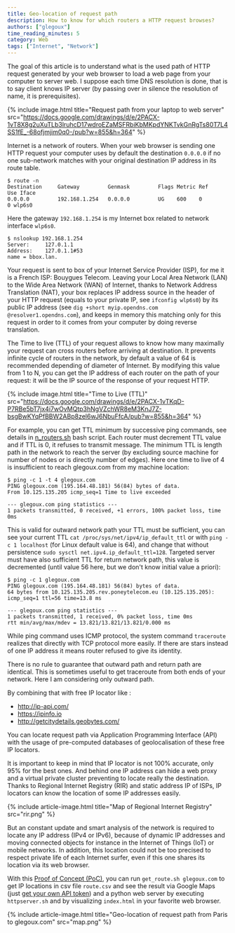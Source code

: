 ```yaml
---
title: Geo-location of request path
description: How to know for which routers a HTTP request browses?
authors: ["glegoux"]
time_reading_minutes: 5
category: Web
tags: ["Internet", "Network"]
---
```


The goal of this article is to understand what is the used path of HTTP request generated by your web browser to load a web page from your computer to server web. I suppose each time DNS resolution is done, that is to say client knows IP server (by passing over in silence the resolution of name, it is prerequisites).

{% include image.html title="Request path from your laptop to web server" src="https://docs.google.com/drawings/d/e/2PACX-1vT8X8g2uXuTLb3lruhcD17wdroEZaMSFRbiKbMKpdYNKTvkGnRgTs80T7L4SS1fE_-68ofjmjim0q0-/pub?w=855&h=364" %}

Internet is a network of routers. When your web browser is sending one HTTP request your computer uses by default the destination `0.0.0.0` if no one sub-network matches with your original destination IP address in its route table. 

~~~ terminal
$ route -n
Destination     Gateway         Genmask         Flags Metric Ref    Use Iface
0.0.0.0         192.168.1.254   0.0.0.0         UG    600    0        0 wlp6s0
~~~

Here the gateway `192.168.1.254`  is my Internet box related to network interface `wlp6s0`.

~~~ terminal
$ nslookup 192.168.1.254
Server:		127.0.1.1
Address:	127.0.1.1#53
name = bbox.lan.
~~~ 

Your request is sent to box of your Internet Service Provider (ISP), for me it is a French ISP: Bouygues Telecom. Leaving your Local Area Network (LAN) to the Wide Area Network (WAN) of Internet, thanks to  Network Address Translation  (NAT), your box replaces IP address source in the header of your HTTP request (equals to your private IP, see `ifconfig wlp6s0`) by its public IP address (see `dig +short myip.opendns.com @resolver1.opendns.com`), and keeps in memory this matching only for this request in order to it comes from your computer by doing reverse translation. 

The Time to live (TTL) of your request allows to know how many maximally your request can cross routers before arriving at destination. It prevents infinite cycle of routers in the network, by default a value of 64 is recommended depending of diameter of Internet. By modifying this value from 1 to N, you can get the IP address of each router on the path of your request: it will be the IP source of the response of your request HTTP. 

{% include image.html title="Time to Live (TTL)" src="https://docs.google.com/drawings/d/e/2PACX-1vTKqD-P7RBe5bT7jx4i7wOvMQtp3hNgVZchWR8eM3KnJ7Z-bsgBwKYqPfBBW2ABp8zel6wJ6NbuFfcA/pub?w=855&h=364" %}

For example, you can get TTL minimum by successive ping commands, see details in [n_routers.sh](https://github.com/glegoux/glegoux.com/blob/master/articles/6PmiK7b/n_routers.sh) bash script. Each router must decrement TTL value and if TTL is 0, it refuses to transmit message. The minimum TTL is length path in the network to reach the server (by excluding source machine for number of nodes or is directly number of edges). Here one time to live of 4 is insufficient to reach glegoux.com from my machine location:

~~~ terminal
$ ping -c 1 -t 4 glegoux.com
PING glegoux.com (195.164.48.181) 56(84) bytes of data.
From 10.125.135.205 icmp_seq=1 Time to live exceeded

--- glegoux.com ping statistics ---
1 packets transmitted, 0 received, +1 errors, 100% packet loss, time 0ms
~~~

This is valid for outward network path your TTL must be sufficient, you can see your current TTL `cat /proc/sys/net/ipv4/ip_default_ttl` or with `ping -c 1 localhost` (for Linux default value is 64), and change that without persistence `sudo sysctl net.ipv4.ip_default_ttl=128`. Targeted server must have also sufficient TTL for return network path, this value is decremented (until value 56 here, but we don't know initial value a priori):

~~~ terminal
$ ping -c 1 glegoux.com
PING glegoux.com (195.164.48.181) 56(84) bytes of data.
64 bytes from 10.125.135.205.rev.poneytelecom.eu (10.125.135.205): icmp_seq=1 ttl=56 time=13.8 ms

--- glegoux.com ping statistics ---
1 packets transmitted, 1 received, 0% packet loss, time 0ms
rtt min/avg/max/mdev = 13.821/13.821/13.821/0.000 ms
~~~

While ping command uses ICMP protocol, the system command  `traceroute` realizes that directly with TCP protocol more easily. If there are stars instead of one IP address it means router refused to give its identity.

There is no rule to guarantee that outward path and return path are identical. This is sometimes useful to get traceroute from both ends of your network. Here I am considering only outward path.

By combining that with free IP locator like :

* http://ip-api.com/
* https://ipinfo.io
* http://getcitydetails.geobytes.com/

You can locate request path via Application Programming Interface (API) with the usage of pre-computed databases of geolocalisation of these free IP locators.

It is important to keep in mind that IP locator is not 100% accurate, only 95% for the best ones. And behind one IP address  can hide a web proxy and a virtual private cluster preventing to locate really the destination. Thanks to Regional Internet Registry (RIR) and static address IP of  ISPs, IP locators can know the location of some IP addresses easily. 

{% include article-image.html title="Map of Regional Internet Registry" src="rir.png" %}

But an constant update and smart analysis of the network is required to locate any IP address (IPv4 or IPv6), because of dynamic IP addresses and moving connected objects for instance in the Internet of Things (IoT) or mobile networks. In addition, this location could not be too precised to respect private life of each Internet surfer, even if this one shares its location via its web browser.

With this [Proof of Concept (PoC)](https://github.com/glegoux/articles-glegoux-com/tree/master/articles/2019-07-14-geo-location-of-request-path/code), you can run `get_route.sh glegoux.com` to get IP locations in csv file `route.csv` and see the result via Google Maps (just [get your own API token](https://developers.google.com/maps/documentation/javascript/get-api-key)) and a python web server by executing `httpserver.sh` and by visualizing `index.html` in your favorite web browser.

{% include article-image.html title="Geo-location of request path from Paris to glegoux.com" src="map.png" %}

